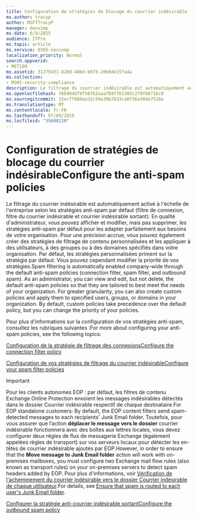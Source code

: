 ```yaml
---
title: Configuration de stratégies de blocage du courrier indésirable
ms.author: tracyp
author: MSFTTracyP
manager: dansimp
ms.date: 6/9/2015
audience: ITPro
ms.topic: article
ms.service: O365-seccomp
localization_priority: Normal
search.appverid:
- MET150
ms.assetid: 31279431-828d-48bd-b979-20b6de15fa4a
ms.collection:
- M365-security-compliance
description: Le filtrage du courrier indésirable est automatiquement activé à l'échelle de l'entreprise selon les stratégies anti-spam par défaut (filtre de connexion, filtre du courrier indésirable et courrier indésirable sortant). En qualité d'administrateur, vous pouvez afficher et modifier, mais pas supprimer, les stratégies anti-spam par défaut pour les adapter parfaitement aux besoins de votre organisation. Pour une précision accrue, vous pouvez également créer des stratégies de filtrage de contenu personnalisées et les appliquer à des utilisateurs, à des groupes ou à des domaines spécifiés dans votre organisation. Par défaut, les stratégies personnalisées priment sur la stratégie par défaut. Vous pouvez cependant modifier la priorité de vos stratégies.
ms.openlocfilehash: f6690ddf0f50762aaa7b9ff61385c279f66716c8
ms.sourcegitcommit: 32ecff689ae32c59a39b7633ca0f36a304e7516e
ms.translationtype: MT
ms.contentlocale: fr-FR
ms.lasthandoff: 07/09/2019
ms.locfileid: "35600110"
---
```

# <a name="configure-the-anti-spam-policies"></a><span data-ttu-id="d830e-106">Configuration de stratégies de blocage du courrier indésirable</span><span class="sxs-lookup"><span data-stu-id="d830e-106">Configure the anti-spam policies</span></span>

<span data-ttu-id="d830e-p102">Le filtrage du courrier indésirable est automatiquement activé à l'échelle de l'entreprise selon les stratégies anti-spam par défaut (filtre de connexion, filtre du courrier indésirable et courrier indésirable sortant). En qualité d'administrateur, vous pouvez afficher et modifier, mais pas supprimer, les stratégies anti-spam par défaut pour les adapter parfaitement aux besoins de votre organisation. Pour une précision accrue, vous pouvez également créer des stratégies de filtrage de contenu personnalisées et les appliquer à des utilisateurs, à des groupes ou à des domaines spécifiés dans votre organisation. Par défaut, les stratégies personnalisées priment sur la stratégie par défaut. Vous pouvez cependant modifier la priorité de vos stratégies.</span><span class="sxs-lookup"><span data-stu-id="d830e-p102">Spam filtering is automatically enabled company-wide through the default anti-spam policies (connection filter, spam filter, and outbound spam). As an administrator, you can view and edit, but not delete, the default anti-spam policies so that they are tailored to best meet the needs of your organization. For greater granularity, you can also create custom policies and apply them to specified users, groups, or domains in your organization. By default, custom policies take precedence over the default policy, but you can change the priority of your policies.</span></span> 
  
<span data-ttu-id="d830e-111">Pour plus d'informations sur la configuration de vos stratégies anti-spam, consultez les rubriques suivantes :</span><span class="sxs-lookup"><span data-stu-id="d830e-111">For more about configuring your anti-spam policies, see the following topics:</span></span>
  
[<span data-ttu-id="d830e-112">Configuration de la stratégie de filtrage des connexions</span><span class="sxs-lookup"><span data-stu-id="d830e-112">Configure the connection filter policy</span></span>](configure-the-connection-filter-policy.md)
  
[<span data-ttu-id="d830e-113">Configuration de vos stratégies de filtrage du courrier indésirable</span><span class="sxs-lookup"><span data-stu-id="d830e-113">Configure your spam filter policies</span></span>](configure-your-spam-filter-policies.md)
  
> [!IMPORTANT]
> <span data-ttu-id="d830e-114">Pour les clients autonomes EOP : par défaut, les filtres de contenu Exchange Online Protection envoient les messages indésirables détectés dans le dossier Courrier indésirable respectif de chaque destinataire.</span><span class="sxs-lookup"><span data-stu-id="d830e-114">For EOP standalone customers: By default, the EOP content filters send spam-detected messages to each recipients' Junk Email folder.</span></span> <span data-ttu-id="d830e-115">Toutefois, pour vous assurer que l’action **déplacer le message vers le dossier** courrier indésirable fonctionnera avec des boîtes aux lettres locales, vous devez configurer deux règles de flux de messagerie Exchange (également appelées règles de transport) sur vos serveurs locaux pour détecter les en-têtes de courrier indésirable ajoutés par EOP.</span><span class="sxs-lookup"><span data-stu-id="d830e-115">However, in order to ensure that the **Move message to Junk Email folder** action will work with on-premises mailboxes, you must configure two Exchange mail flow rules (also known as transport rules) on your on-premises servers to detect spam headers added by EOP.</span></span> <span data-ttu-id="d830e-116">Pour plus d'informations, voir [Vérification de l'acheminement du courrier indésirable vers le dossier Courrier indésirable de chaque utilisateur](ensure-that-spam-is-routed-to-each-user-s-junk-email-folder.md).</span><span class="sxs-lookup"><span data-stu-id="d830e-116">For details, see [Ensure that spam is routed to each user's Junk Email folder](ensure-that-spam-is-routed-to-each-user-s-junk-email-folder.md).</span></span> 
  
[<span data-ttu-id="d830e-117">Configurer la stratégie anti-courrier indésirable sortant</span><span class="sxs-lookup"><span data-stu-id="d830e-117">Configure the outbound spam policy</span></span>](configure-the-outbound-spam-policy.md)
  


